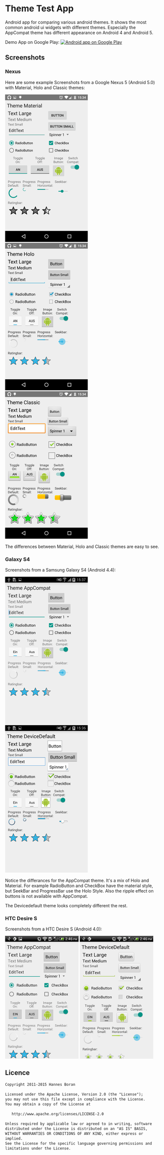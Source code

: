 # Theme Test App
Android app for comparing various android themes. It shows the most common android ui widgets with different themes. Especially the AppCompat theme has different appearance on Android 4 and Android 5.

Demo App on Google Play: 
<a href="https://play.google.com/store/apps/details?id=com.tailoredapps.themetestapp">
  <img alt="Android app on Google Play"
       src="https://developer.android.com/images/brand/en_app_rgb_wo_45.png" />
</a>
## Screenshots

### Nexus

Here are some example Screenshots from a Google Nexus 5 (Android 5.0) with Material, Holo and Classic themes:

![N5 Material](Screens/small/N5_Material.png)
![N5 Holo](Screens/small/N5_Holo.png)
![N5 Classic](Screens/small/N5_Classic.png)

The differences between Material, Holo and Classic themes are easy to see.

### Galaxy S4
Screenshots from a Samsung Galaxy S4 (Android 4.4):

![S4 AppCompat](Screens/small/S4_AppCompat.png)
![S4 Devicedefault](Screens/small/S4_Devicedefault.png)

Notice the differances for the AppCompat theme. It's a mix of Holo and Material. For example RadioButton and CheckBox have the material style, but SeekBar and ProgressBar use the Holo Style. Also the ripple effect on buttons is not available with AppCompat.

The Devicedefault theme looks completely different the rest.

### HTC Desire S
Screenshots from a HTC Desire S (Android 4.0):

![Desire AppCompat](Screens/small/DesireS_Appcompat.png)
![Desire Devicedefault](Screens/small/DesireS_Devicedefault.png)

## Licence
    Copyright 2011-2015 Hannes Boran

    Licensed under the Apache License, Version 2.0 (the "License");
    you may not use this file except in compliance with the License.
    You may obtain a copy of the License at

       http://www.apache.org/licenses/LICENSE-2.0

    Unless required by applicable law or agreed to in writing, software
    distributed under the License is distributed on an "AS IS" BASIS,
    WITHOUT WARRANTIES OR CONDITIONS OF ANY KIND, either express or implied.
    See the License for the specific language governing permissions and
    limitations under the License.
